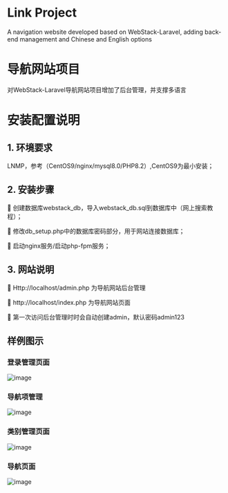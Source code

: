 # Link Project
 A navigation website developed based on WebStack-Laravel, adding back-end management and Chinese and English options
# 导航网站项目
对WebStack-Laravel导航网站项目增加了后台管理，并支撑多语言
# 安装配置说明
## 1.	环境要求
LNMP，参考（CentOS9/nginx/mysql8.0/PHP8.2）,CentOS9为最小安装；
## 2.	安装步骤
	创建数据库webstack_db，导入webstack_db.sql到数据库中（网上搜索教程）；

	修改db_setup.php中的数据库密码部分，用于网站连接数据库；

	启动nginx服务/启动php-fpm服务；

## 3.	网站说明
	Http://localhost/admin.php  为导航网站后台管理

	http://localhost/index.php   为导航网站页面

	第一次访问后台管理时时会自动创建admin，默认密码admin123

## 样例图示
### 登录管理页面
![image](https://github.com/user-attachments/assets/2f69d676-dad9-48e9-9e9c-541d0a79e74d)
### 导航项管理
![image](https://github.com/user-attachments/assets/8b177b2e-48ee-4e9c-8347-6eca9e44cad3)
### 类别管理页面
![image](https://github.com/user-attachments/assets/3ceb8be4-690a-41ac-830d-2b7918a285cc)
### 导航页面
![image](https://github.com/user-attachments/assets/4b900343-90d1-4a13-b2b0-7840928fddc5)

